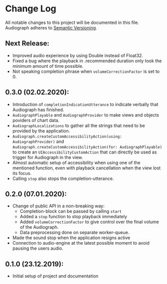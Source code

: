 # Change Log
All notable changes to this project will be documented in this file.
Audiograph adheres to [Semantic Versioning](http://semver.org/).

## Next Release:
- Improved audio experience by using Double instead of Float32.
- Fixed a bug where the playback in .recommended duration only took the minimum amount of time possible.
- Not speaking completion phrase when `volumeCorrectionFactor` is set to 0.

## 0.3.0 (02.02.2020):
- Introduction of `completionIndicationUtterance` to indicate verbally that Audiograph has finished.
- `AudiographPlayable` and `AudiographProvider` to make views and objects poviders of chart data.
- `AudiographLocalizations` to gather all the strings that need to be provided by the application.
- `Audiograph.createCustomAccessibilityAction(using: AudiographProvider)` and  `Audiograph.createCustomAccessibilityAction(for: AudiographPlayable)` to create an `UIAccessibilityCustomAction` that can directly be used as trigger for Audiograph in the view.
- Almost automatic setup of accessibility when using one of the mentioned function, even with playback cancellation when the view lost its focus.
- Calling `stop` also stops the completion-utterance.

## 0.2.0 (07.01.2020):
- Change of public API in a non-breaking way:
    - Completion-block can be passed by calling `start`
    - Added a `stop` function to stop playback immediately
    - Added `volumeCorrectionFactor` to give control over the final volume of the Audiograph.
    - Data preprocessing done on separate worker-queue.
- Made the sound stop when the application resigns active
- Connection to audio-engine at the latest possible moment to avoid pausing the users audio.

## 0.1.0 (23.12.2019):
- Initial setup of project and documentation
